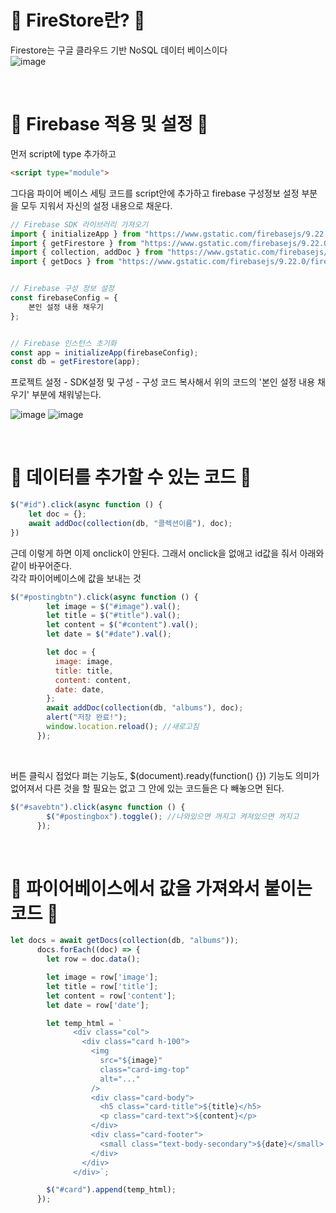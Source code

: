# 🎃 FireStore란? 🎃
Firestore는 구글 클라우드 기반 NoSQL 데이터 베이스이다 <br/>
![image](https://github.com/limhyerin/TIL/assets/70150896/34d77823-5614-470d-a0e9-0b39026ecea7)

<br/>

# 🎃 Firebase 적용 및 설정 🎃
먼저 script에 type 추가하고
```html
<script type="module">
```
그다음 파이어 베이스 세팅 코드를 script안에 추가하고 firebase 구성정보 설정 부분을 모두 지워서 자신의 설정 내용으로 채운다.
```js
// Firebase SDK 라이브러리 가져오기
import { initializeApp } from "https://www.gstatic.com/firebasejs/9.22.0/firebase-app.js";
import { getFirestore } from "https://www.gstatic.com/firebasejs/9.22.0/firebase-firestore.js";
import { collection, addDoc } from "https://www.gstatic.com/firebasejs/9.22.0/firebase-firestore.js";
import { getDocs } from "https://www.gstatic.com/firebasejs/9.22.0/firebase-firestore.js";


// Firebase 구성 정보 설정
const firebaseConfig = {
	본인 설정 내용 채우기 
};


// Firebase 인스턴스 초기화
const app = initializeApp(firebaseConfig);
const db = getFirestore(app);
```

프로젝트 설정 - SDK설정 및 구성 - 구성 코드 복사해서 위의 코드의 '본인 설정 내용 채우기' 부분에 채워넣는다. <br/>

![image](https://github.com/limhyerin/TIL/assets/70150896/53780261-0be8-4bd1-a27e-b6c0b70520f1)
![image](https://github.com/limhyerin/TIL/assets/70150896/f6e2f1d6-db12-4038-b39c-03099deec84b)

<br/>

# 🎃 데이터를 추가할 수 있는 코드 🎃
```js
$("#id").click(async function () {
    let doc = {};
    await addDoc(collection(db, "콜렉션이름"), doc);
})
``` 

근데 이렇게 하면 이제 onclick이 안된다. 그래서 onclick을 없애고 id값을 줘서 아래와 같이 바꾸어준다. <br/>
각각 파이어베이스에 값을 보내는 것 <br/>
```js
$("#postingbtn").click(async function () {
        let image = $("#image").val();
        let title = $("#title").val();
        let content = $("#content").val();
        let date = $("#date").val();

        let doc = {
          image: image,
          title: title,
          content: content,
          date: date,
        };
        await addDoc(collection(db, "albums"), doc);
        alert("저장 완료!");
        window.location.reload(); //새로고침
      });
```

<br/>

버튼 클릭시 접었다 펴는 기능도, $(document).ready(function() {}) 기능도 의미가 없어져서 다른 것을 할 필요는 없고 그 안에 있는 코드들은 다 빼놓으면 된다.
```js
$("#savebtn").click(async function () {
        $("#postingbox").toggle(); //나와있으면 꺼지고 켜져있으면 꺼지고
      });
``` 

<br/>

# 🎃 파이어베이스에서 값을 가져와서 붙이는 코드 🎃
```js
let docs = await getDocs(collection(db, "albums"));
      docs.forEach((doc) => {
        let row = doc.data();

        let image = row['image'];
        let title = row['title'];
        let content = row['content'];
        let date = row['date'];

        let temp_html = `
              <div class="col">
                <div class="card h-100">
                  <img
                    src="${image}"
                    class="card-img-top"
                    alt="..."
                  />
                  <div class="card-body">
                    <h5 class="card-title">${title}</h5>
                    <p class="card-text">${content}</p>
                  </div>
                  <div class="card-footer">
                    <small class="text-body-secondary">${date}</small>
                  </div>
                </div>
              </div>`;

        $("#card").append(temp_html);
      });
```
